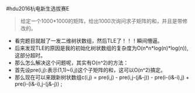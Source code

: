 #hdu2016杭电新生选拔赛E
>给定一个1000*1000的矩阵，给出1000次询问求子矩阵的和，并且是带修改的。

* 看完题目就敲了一发二维树状数组，然后TLE了！！！瞬间懵逼。<br>
* 后来发现TLE的原因是我的初始化树状数组的复杂度为O(n\*n\*log(n)\*log(n)),这部分超时。<br>
* 那么怎么解决这个问题呢，其实有O(n^2)的方法：<br>
* 首先设pre(i,j):表示(1,1)~(i,j)这个子矩阵的和，这可以O(n^2)搞定。<br>
* 那么现在可以来跟新树状数组c(i,j) = pre(i,j) - pre(i,j-(j&-j)) - pre(i-(i&-i),j) + pre(i-(i&-i),j-(j&-j)) ;<br>